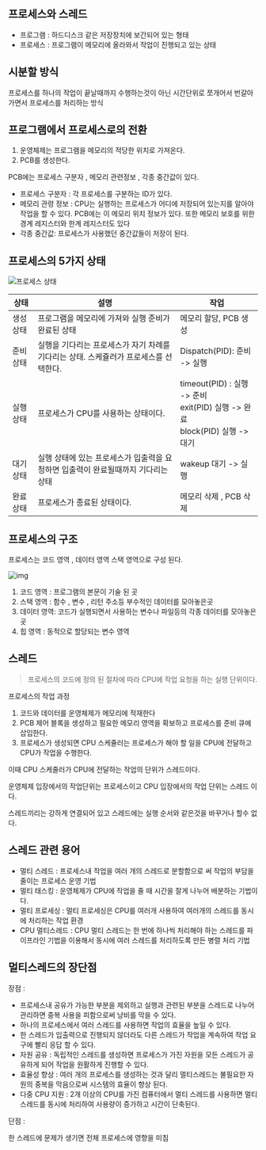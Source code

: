 ## 프로세스와 스레드



- 프로그램 : 하드디스크 같은 저장장치에 보간되어 있는 형태
- 프로세스 : 프로그램이 메모리에 올라와서 작업이 진행되고 있는 상태



## 시분할 방식

프로세스를 하나의 작업이 끝날때까지 수행하는것이 아닌 시간단위로 쪼개어서 번갈아가면서 프로세스를 처리하는 방식



## 프로그램에서 프로세스로의 전환

1. 운영체제는 프로그램을 메모리의 적당한 위치로 가져온다.
2. PCB를 생성한다.

PCB에는 프로세스 구분자 , 메모리 관련정보 , 각종 중간값이 있다.

- 프로세스 구분자 : 각 프로세스를 구분하는 ID가 있다.
- 메모리 관령 정보 : CPU는 실행하는 프로세스가 어디에 저장되어 있는지를 알아야 작업을 할 수 있다. PCB에는 이 메모리 위치 정보가 있다. 또한 메모리 보호를 위한 경계 레지스터와 한계 레지스터도 있다
- 각종 중간값: 프로세스가 사용했던 중간값들이 저장이 된다.



## 프로세스의 5가지 상태

![프로세스 상태](D:\SSAFY\CS-Study-taegyu\content\운영체제\img\img.png)



| 상태      | 설명                                                         | 작업                                                         |
| --------- | ------------------------------------------------------------ | ------------------------------------------------------------ |
| 생성 상태 | 프로그램을 메모리에 가져와 실행 준비가 완료된 상태           | 메모리 할당, PCB 생성                                        |
| 준비 상태 | 실행을 기다리는 프로세스가 자기 차례를 기다리는 상태. 스케쥴러가 프로세스를 선택한다. | Dispatch(PID): 준비 -> 실행                                  |
| 실행 상태 | 프로세스가 CPU를 사용하는 상태이다.                          | timeout(PID) : 실행 -> 준비<br /> exit(PID) 실행 -> 완료<br /> block(PID) 실행 -> 대기 |
| 대기 상태 | 실행 상태에 있는 프로세스가 입출력을 요청하면 입출력이 완료될때까지 기다리는 상태 | wakeup 대기 -> 실행                                          |
| 완료 상태 | 프로세스가 종료된 상태이다.                                  | 메모리 삭제 , PCB 삭제                                       |

## 프로세스의 구조

프로세스는 코드 영역 , 데이터 영역 스택 영역으로 구성 된다.

![img](D:\SSAFY\CS-Study-taegyu\content\운영체제\img\1.png)



1. 코드 영역 : 프로그램의 본문이 기술 된 곳
2. 스택 영역 : 함수 , 변수 , 리턴 주소등 부수적인 데이터를 모아놓은곳
3. 데이터 영역: 코드가 실행되면서 사용하는 변수나 파일등의 각종 데이터를 모아놓은 곳
4. 힙 영역 : 동적으로 할당되는 변수 영역





## 스레드



> 프로세스의 코드에 정의 된 절차에 따라 CPU에 작업 요청을 하는 실행 단위이다.

프로세스의 작업 과정

1. 코드와 데이터를 운영체제가 메모리에 적재한다
2. PCB 제어 블록을 생성하고 필요한 메모리 영역을 확보하고 프로세스를 준비 큐에 삽입한다.
3. 프로세스가 생성되면 CPU 스케쥴러는 프로세스가 해야 할 일을 CPU에 전달하고 CPU가 작업을 수행한다.

이때 CPU 스케줄러가 CPU에 전달하는 작업의 단위가 스레드이다.



운영체제 입장에서의 작업단위는 프로세스이고  CPU 입장에서의 작업 단위는 스레드 이다.



스레드끼리는 강하게 연결되어 있고 스레드에는 실행 순서와 같은것을 바꾸거나 할수 없다.



## 스레드 관련 용어

- 멀티 스레드 : 프로세스내 작업을 여러 개의 스레드로 분할함으로 써 작업의 부담을 줄이는 프로세스 운영 기법
- 멀티 태스킹 : 운영체제가 CPU에 작업을 줄 때 시간을 잘게 나누어 배분하는 기법이다.
- 멀티 프로세싱 : 멀티 프로세싱은 CPU를 여러개 사용하여 여러개의 스레드를 동시에 처리하는 작업 환경
- CPU 멀티스레드 : CPU 멀티 스레드는 한 번에 하나씩 처리해야 하는 스레드를 파이프라인 기법을 이용해서 동시에 여러 스레드를 처리하도록 만든 병렬 처리 기법



## 멀티스레드의 장단점 



장점 : 

- 프로세스내 공유가 가능한 부분을 제외하고 실행과 관련된 부분을 스레드로 나누어 관리하면 중복 사용을 피함으로써 낭비를 막을 수 있다.
- 하나의 프로세스에서 여러 스레드를 사용하면 작업의 효율을 높일 수 있다.
- 한 스레드가 입출력으로 진행되지 않더라도 다른 스레드가 작업을 계속하여 작업 요구에 빨리 응답 할 수 있다.
- 자원 공유 : 독립적인 스레드를 생성하면 프로세스가 가진 자원을 모든 스레드가 공유하게 되어 작업을 원활하게 진행할 수 있다.
- 효율성 향상 : 여러 개의 프로세스를 생성하는 것과 달리 멀티스레드는 불필요한 자원의 중복을 막음으로써 시스템의 효율이 향상 된다.
- 다중 CPU 지원 : 2개 이상의 CPU를 가진 컴퓨터에서 멀티 스레드를 사용하면 멀티 스레드를 동시에 처리하여 사용량이 증가하고 시간이 단축된다.

단점 : 

한 스레드에 문제가 생기면 전체 프로세스에 영향을 미침

